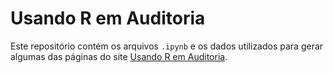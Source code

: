 # Usando R em Auditoria

Este repositório contém os arquivos ``.ipynb`` e os dados utilizados para gerar algumas das páginas do site [Usando R em Auditoria](https://sites.google.com/site/marcosfs2006/).



